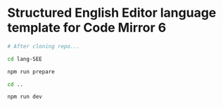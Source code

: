 # Structured English Editor language template for Code Mirror 6

```bash
# After cloning repo...

cd lang-SEE

npm run prepare

cd ..

npm run dev
```
